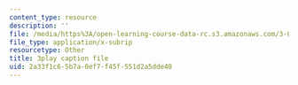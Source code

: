 ```yaml
---
content_type: resource
description: ''
file: /media/https%3A/open-learning-course-data-rc.s3.amazonaws.com/3-091sc-introduction-to-solid-state-chemistry-fall-2010/2a33f1c65b7a0ef7f45f551d2a5dde40_FRgckt9lDQ8.srt
file_type: application/x-subrip
resourcetype: Other
title: 3play caption file
uid: 2a33f1c6-5b7a-0ef7-f45f-551d2a5dde40
---
```

